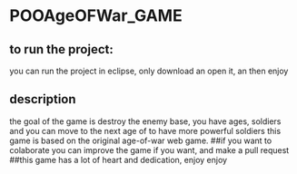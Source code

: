 # POOAgeOFWar_GAME
## to run the project:
  you can run the project in eclipse, only download an open it, an then enjoy
## description
  the goal of the game is destroy the enemy base, you have ages, soldiers and you can move to the next age of to have more powerful soldiers
this game is based on the original age-of-war web game.
##if you want to colaborate
  you can improve the game if you want, and make a pull request
##this game has a lot of heart and dedication, enjoy
enjoy
